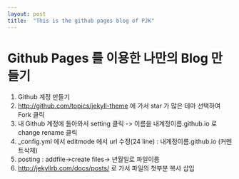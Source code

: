 ```yaml
---
layout: post
title:  "This is the github pages blog of PJK"
---
```



# Github Pages 를 이용한 나만의 Blog 만들기

1. Github 계정 만들기
2. http://github.com/topics/jekyll-theme 에 가서 star 가 많은 테마 선택하여 Fork 클릭
3. 내 Github 계정에 돌아와서 setting 클릭 -> 이름을 내계정이름.github.io 로 change rename 클릭
4. _config.yml 에서 editmode 에서 url 수정(24 line) : 내계정이름.github.io (커멘트삭제)
5. posting : addfile->create files-> 년월일로 파일이름
6. http://jekyllrb.com/docs/posts/ 로 가서 파일의 첫부분 복사 삽입  
